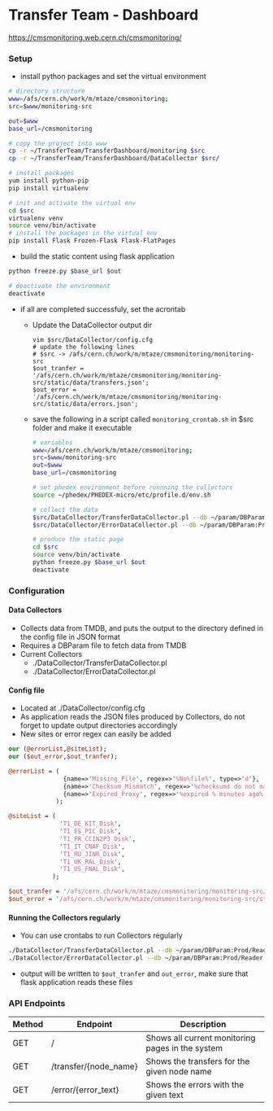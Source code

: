 # Transfer Team - Dashboard
https://cmsmonitoring.web.cern.ch/cmsmonitoring/

### Setup
* install python packages and set the virtual environment
```sh
# directory structure
www=/afs/cern.ch/work/m/mtaze/cmsmonitoring;
src=$www/monitoring-src

out=$www
base_url=/cmsmonitoring

# copy the project into www
cp -r ~/TransferTeam/TransferDashboard/monitoring $src
cp -r ~/TransferTeam/TransferDashboard/DataCollector $src/

# install packages
yum install python-pip
pip install virtualenv

# init and activate the virtual env
cd $src
virtualenv venv
source venv/bin/activate
# install the packages in the virtual env
pip install Flask Frozen-Flask Flask-FlatPages
```
* build the static content using flask application
```sh
python freeze.py $base_url $out

# deactivate the environment
deactivate
```
* if all are completed successfuly, set the acrontab
  * Update the DataCollector output dir

    ```
    vim $src/DataCollector/config.cfg
    # update the following lines
    # $src -> /afs/cern.ch/work/m/mtaze/cmsmonitoring/monitoring-src
    $out_tranfer = '/afs/cern.ch/work/m/mtaze/cmsmonitoring/monitoring-src/static/data/transfers.json';
    $out_error = '/afs/cern.ch/work/m/mtaze/cmsmonitoring/monitoring-src/static/data/errors.json';
    ```
  * save the following in a script called ```monitoring_crontab.sh``` in $src folder and make it executable

    ```sh
    # variables
    www=/afs/cern.ch/work/m/mtaze/cmsmonitoring;
    src=$www/monitoring-src
    out=$www
    base_url=/cmsmonitoring
    
    # set phedex environment before runnning the collectors
    source ~/phedex/PHEDEX-micro/etc/profile.d/env.sh
    
    # collect the data
    $src/DataCollector/TransferDataCollector.pl --db ~/param/DBParam:Prod/Reader
    $src/DataCollector/ErrorDataCollector.pl --db ~/param/DBParam:Prod/Reader
    
    # produce the static page
    cd $src
    source venv/bin/activate
    python freeze.py $base_url $out
    deactivate
    ```

### Configuration

#### Data Collectors
* Collects data from TMDB, and puts the output to the directory defined in the config file in JSON format
* Requires a DBParam file to fetch data from TMDB
* Current Collectors
  * ./DataCollector/TransferDataCollector.pl
  * ./DataCollector/ErrorDataCollector.pl

#### Config file
* Located at ./DataCollector/config.cfg
* As application reads the JSON files produced by Collectors, do not forget to update output directories accordingly
* New sites or error regex can easily be added
```perl
our (@errorList,@siteList);
our ($out_error,$out_tranfer);

@errorList = (
               {name=>'Missing_File', regex=>'%No%file%', type=>'d'},
               {name=>'Checksum_Mismatch', regex=>'%checksums do not match%', type=>'d'},
               {name=>'Expired_Proxy', regex=>'%expired % minutes ago%', type=>'t'}
             );

@siteList = (
              'T1_DE_KIT_Disk',
              'T1_ES_PIC_Disk',
              'T1_FR_CCIN2P3_Disk',
              'T1_IT_CNAF_Disk',
              'T1_RU_JINR_Disk',
              'T1_UK_RAL_Disk',
              'T1_US_FNAL_Disk',
            );

$out_tranfer = '/afs/cern.ch/work/m/mtaze/cmsmonitoring/monitoring-src/static/data/transfers.json';
$out_error = '/afs/cern.ch/work/m/mtaze/cmsmonitoring/monitoring-src/static/data/errors.json';
```

#### Running the Collectors regularly
* You can use crontabs to run Collectors regularly
```sh
./DataCollector/TransferDataCollector.pl --db ~/param/DBParam:Prod/Reader
./DataCollector/ErrorDataCollector.pl --db ~/param/DBParam:Prod/Reader
```
* output will be written to ```$out_tranfer``` and ```out_error```, make sure that flask application reads these files


### API Endpoints
| Method | Endpoint                           | Description
|--------|------------------------------------|--------------------------------------------------------
| GET    | /                                  | Shows all current monitoring pages in the system
| GET    | /transfer/{node_name}              | Shows the transfers for the given node name
| GET    | /error/{error_text}                | Shows the errors with the given text
